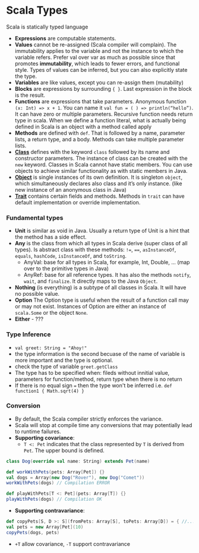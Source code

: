 Scala Types
==============
Scala is statically typed language

- **Expressions** are computable statements.
- **Values** cannot be re-assigned (Scala compiler will complain). The immutability applies to the variable and not the instance to which the variable refers. Prefer val over var as much as possible since that promotes **immutability**, which leads to fewer errors, and functional style. Types of values can be inferred, but you can also explicitly state the type.
- **Variables** are like values, except you can re-assign them (mutability)
- **Blocks** are expressions by surrounding `{ }`. Last expression in the block is the result.
- **Functions** are expressions that take parameters. Anonymous function `(x: Int) => x + 1`. You can name it `val fun = ( ) => println(“hello”)`. It can have zero or multiple parameters. Recursive function needs return type in scala. When we define a function literal, what is actually being defined in Scala is an object with a method called apply
- **Methods** are defined with `def`. That is followed by a name, parameter lists, a return type, and a body. Methods can take multiple parameter lists.
- [**Class**](https://github.com/OndrejKucera/knowledge_scala/blob/master/OOP.md#class) defines with the keyword `class` followed by its name and constructor parameters. The instance of class can be created with the `new` keyword. Classes in Scala cannot have static members. You can use objects to achieve similar functionality as with static members in Java.
- [**Object**](https://github.com/OndrejKucera/knowledge_scala/blob/master/OOP.md#object) is single instances of its own definition. It is singleton `object`, which simultaneously declares also class and it’s only instance. (like new instance of an anonymous class in Java)
- [**Trait**](https://github.com/OndrejKucera/knowledge_scala/blob/master/OOP.md#traits) contains certain fields and methods. Methods in `trait` can have default implementation or override implementation.

### Fundamental types
- **Unit** is similar as void in Java. Usually a return type of Unit is a hint that the method has a side effect.
- **Any** is the class from which all types in Scala derive (super class of all types). Is abstract class with these methods: `!=`, `==`, `asInstanceOf`, `equals`, `hashCode`, `isInstanceOf`, and `toString`.
  - AnyVal: base for all types in Scala, for example, Int, Double, ... (map over to the primitive types in Java)
  - AnyRef: base for all reference types. It has also the methods `notify`, `wait`, and `finalize`. It directly maps to the Java `Object`.
- **Nothing** (is everything) is a subtype of all classes in Scala. It will have no possible value.
- **Option** The Option type is useful when the result of a function call may or may not exist. Instances of Option are either an instance of `scala.Some` or the object `None`.
- **Either** - ???

### Type Inference
- `val greet: String = "Ahoy!"`
- the type information is the second becuase of the name of variable is more important and the type is optional.
- check the type of variable `greet.getClass`
- The type has to be specified when: fileds without innitial value, parameters for function/method, return type when there is no return 
- If there is no equal sign `=` then the type won't be inferred i.e. `def function1 { Math.sqrt(4) }`

### Conversion
- By default, the Scala compiler strictly enforces the variance.
- Scala will stop at compile time any conversions that may potentially lead to runtime failures.
- **Supporting covariance**:
  - `T <: Pet` indicates that the class represented by `T` is derived from `Pet`. The upper bound is defined.
```scala
class Dog(override val name: String) extends Pet(name)

def workWithPets(pets: Array[Pet]) {}
val dogs = Array(new Dog("Rover"), new Dog("Comet"))
workWithPets(dogs) // Compilation ERROR

def playWithPets[T <: Pet](pets: Array[T]) {}
playWithPets(dogs) // Compilation OK
```
- **Supporting contravariance**:
```scala
def copyPets[S, D >: S](fromPets: Array[S], toPets: Array[D]) = { //... }
val pets = new Array[Pet](10)
copyPets(dogs, pets)
```
- `+T` allow covariance, `-T` support contravariance


